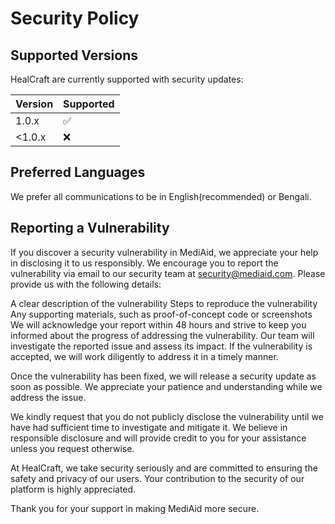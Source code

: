 # Security Policy

## Supported Versions

HealCraft are currently supported with security updates:

| Version | Supported          |
| ------- | ------------------ |
| 1.0.x   | :white_check_mark: |
| <1.0.x   | :x:                |


## Preferred Languages
We prefer all communications to be in English(recommended) or Bengali.

## Reporting a Vulnerability

If you discover a security vulnerability in MediAid, we appreciate your help in disclosing it to us responsibly. We encourage you to report the vulnerability via email to our security team at security@mediaid.com. Please provide us with the following details:

A clear description of the vulnerability
Steps to reproduce the vulnerability
Any supporting materials, such as proof-of-concept code or screenshots
We will acknowledge your report within 48 hours and strive to keep you informed about the progress of addressing the vulnerability. Our team will investigate the reported issue and assess its impact. If the vulnerability is accepted, we will work diligently to address it in a timely manner.

Once the vulnerability has been fixed, we will release a security update as soon as possible. We appreciate your patience and understanding while we address the issue.

We kindly request that you do not publicly disclose the vulnerability until we have had sufficient time to investigate and mitigate it. We believe in responsible disclosure and will provide credit to you for your assistance unless you request otherwise.

At HealCraft, we take security seriously and are committed to ensuring the safety and privacy of our users. Your contribution to the security of our platform is highly appreciated.

Thank you for your support in making MediAid more secure.

